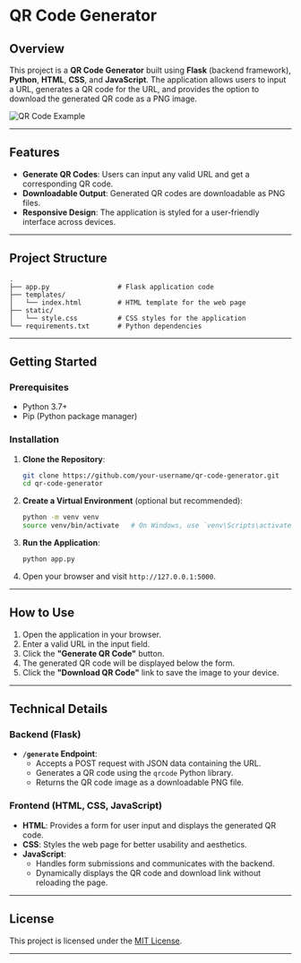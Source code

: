# QR Code Generator

## Overview

This project is a **QR Code Generator** built using **Flask** (backend framework), **Python**, **HTML**, **CSS**, and **JavaScript**. The application allows users to input a URL, generates a QR code for the URL, and provides the option to download the generated QR code as a PNG image.

![QR Code Example](assets/qr-code-example.png)

---

## Features

- **Generate QR Codes**: Users can input any valid URL and get a corresponding QR code.
- **Downloadable Output**: Generated QR codes are downloadable as PNG files.
- **Responsive Design**: The application is styled for a user-friendly interface across devices.

---

## Project Structure

```plaintext
.
├── app.py                 # Flask application code
├── templates/
│   └── index.html         # HTML template for the web page
├── static/
│   └── style.css          # CSS styles for the application
└── requirements.txt       # Python dependencies
```

---

## Getting Started

### Prerequisites

- Python 3.7+
- Pip (Python package manager)

### Installation

1. **Clone the Repository**:
   ```bash
   git clone https://github.com/your-username/qr-code-generator.git
   cd qr-code-generator
   ```

2. **Create a Virtual Environment** (optional but recommended):
   ```bash
   python -m venv venv
   source venv/bin/activate   # On Windows, use `venv\Scripts\activate`
   ```

3. **Run the Application**:
   ```bash
   python app.py
   ```

4. Open your browser and visit `http://127.0.0.1:5000`.

---

## How to Use

1. Open the application in your browser.
2. Enter a valid URL in the input field.
3. Click the **"Generate QR Code"** button.
4. The generated QR code will be displayed below the form.
5. Click the **"Download QR Code"** link to save the image to your device.

---

## Technical Details

### Backend (Flask)

- **`/generate` Endpoint**:
  - Accepts a POST request with JSON data containing the URL.
  - Generates a QR code using the `qrcode` Python library.
  - Returns the QR code image as a downloadable PNG file.

### Frontend (HTML, CSS, JavaScript)

- **HTML**: Provides a form for user input and displays the generated QR code.
- **CSS**: Styles the web page for better usability and aesthetics.
- **JavaScript**:
  - Handles form submissions and communicates with the backend.
  - Dynamically displays the QR code and download link without reloading the page.

---


## License

This project is licensed under the [MIT License](LICENSE). 

---
